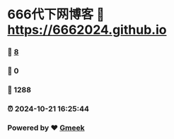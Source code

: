 # 666代下网博客 :link: https://6662024.github.io 
### :page_facing_up: [8](https://6662024.github.io/tag.html) 
### :speech_balloon: 0 
### :hibiscus: 1288 
### :alarm_clock: 2024-10-21 16:25:44 
### Powered by :heart: [Gmeek](https://github.com/Meekdai/Gmeek)
